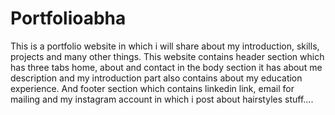 # Portfolioabha
This is a portfolio website in which i will share about my  introduction, skills, projects and many other things.
This website contains header section which has  three tabs home, about and contact
in the body section it has about me description and my introduction part also contains about my education experience.
And footer section which contains linkedin link, email for mailing and my instagram account in which i post 
about  hairstyles stuff....
